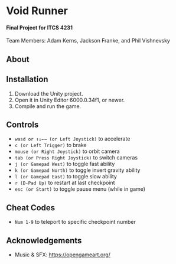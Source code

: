 # Void Runner
#### Final Project for ITCS 4231
Team Members: Adam Kerns, Jackson Franke, and Phil Vishnevsky

## About


## Installation
1. Download the Unity project.
2. Open it in Unity Editor 6000.0.34f1, or newer.
3. Compile and run the game.

## Controls
- `wasd or ↑↓←→ (or Left Joystick)` to accelerate
- `c (or Left Trigger)` to brake
- `mouse (or Right Joystick)` to orbit camera
- `tab (or Press Right Joystick)` to switch cameras
- `j (or Gamepad West)` to toggle fast ability
- `k (or Gamepad North)` to toggle invert gravity ability
- `l (or Gamepad East)` to toggle slow ability
- `r (D-Pad Up)` to restart at last checkpoint
- `esc (or Start)` to toggle pause menu (while in game)

## Cheat Codes
- `Num 1-9` to teleport to specific checkpoint number

## Acknowledgements
* Music & SFX: https://opengameart.org/